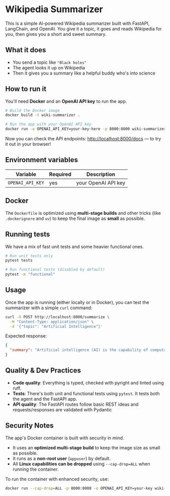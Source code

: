 # Wikipedia Summarizer

This is a simple AI-powered Wikipedia summarizer built with FastAPI, LangChain, and OpenAI. You give it a topic, it goes and reads Wikipedia for you, then gives you a short and sweet summary.

## What it does

* You send a topic like `"Black holes"`
* The agent looks it up on Wikipedia
* Then it gives you a summary like a helpful buddy who's into science

## How to run it

You'll need **Docker** and an **OpenAI API key** to run the app.

```bash
# Build the Docker image
docker build -t wiki-summarizer .

# Run the app with your OpenAI API key
docker run -e OPENAI_API_KEY=your-key-here -p 8000:8000 wiki-summarizer
```

Now you can check the API endpoints:
[http://localhost:8000/docs](http://localhost:8000/docs) — to try it out in your browser!


## Environment variables

| Variable         | Required | Description         |
| ---------------- | -------- | ------------------- |
| `OPENAI_API_KEY` | yes      | your OpenAI API key |

## Docker

The `Dockerfile` is optimized using **multi-stage builds** and other tricks (like `.dockerignore` and `uv`) to keep the final image as **small** as possible.

## Running tests

We have a mix of fast unit tests and some heavier functional ones.

```bash
# Run unit tests only
pytest tests

# Run functional tests (disabled by default)
pytest -m "functional"
```

## Usage

Once the app is running (either locally or in Docker), you can test the summarizer with a simple `curl` command:

```bash
curl -X POST http://localhost:8000/summarize \
  -H "Content-Type: application/json" \
  -d '{"topic": "Artificial Intelligence"}'
```

Expected response:

```json
{
  "summary": "Artificial intelligence (AI) is the capability of computational systems to perform tasks ..."
}
```

## Quality & Dev Practices

* **Code quality**: Everything is typed, checked with pyright and linted using ruff.
*  **Tests**: There's both unit and functional tests using `pytest`. It tests both the agent and the FastAPI app.
*  **API quality**: The FastAPI routes follow basic REST ideas and requests/responses are validated with Pydantic

## Security Notes

The app's Docker container is built with security in mind.

* It uses an **optimized multi-stage build** to keep the image size as small as possible.
* It runs as a **non-root user** (`appuser`) by default.
* All **Linux capabilities can be dropped** using `--cap-drop=ALL` when running the container.

To run the container with enhanced security, use:

```bash
docker run --cap-drop=ALL -p 8000:8000 -e OPENAI_API_KEY=your-key wiki-agent:latest
```
